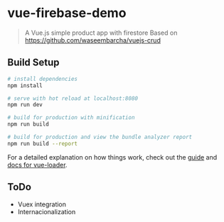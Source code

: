 # vue-firebase-demo

> A Vue.js simple product app with firestore
> Based on https://github.com/waseembarcha/vuejs-crud

## Build Setup

``` bash
# install dependencies
npm install

# serve with hot reload at localhost:8080
npm run dev

# build for production with minification
npm run build

# build for production and view the bundle analyzer report
npm run build --report
```

For a detailed explanation on how things work, check out the [guide](http://vuejs-templates.github.io/webpack/) and [docs for vue-loader](http://vuejs.github.io/vue-loader).


## ToDo
- Vuex integration
- Internacionalization

